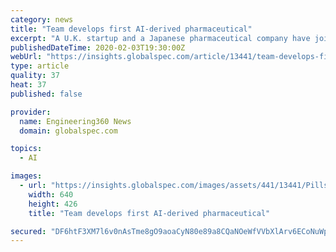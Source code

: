 ```yaml
---
category: news
title: "Team develops first AI-derived pharmaceutical"
excerpt: "A U.K. startup and a Japanese pharmaceutical company have jointly developed the first artificial intelligence (AI) derived pharmaceutical, according to reports. Exscientia and Sumitomo Dainippon Pharma used drug discovery technology called Centaur Chemist to develop molecule DSP-1181, a serotonin 5-HTIA receptor agonist for treating obsessive ..."
publishedDateTime: 2020-02-03T19:30:00Z
webUrl: "https://insights.globalspec.com/article/13441/team-develops-first-ai-derived-pharmaceutical"
type: article
quality: 37
heat: 37
published: false

provider:
  name: Engineering360 News
  domain: globalspec.com

topics:
  - AI

images:
  - url: "https://insights.globalspec.com/images/assets/441/13441/Pills.jpg"
    width: 640
    height: 426
    title: "Team develops first AI-derived pharmaceutical"

secured: "DF6htF3XM7l6v0nAsTme8gO9aoaCyN80e89a8CQaNOeWfVVbXlArv6ECoNuWp0J1aak3ZlGzWSzYEcm0Et3vjQKQk2B6VsLl17xw/bjvVZzjcVvTxgG7un9A1uEUoHqG50JmZbzfmLeXzt07GMW9sphgntGJs0Apw2QhH8m/H8uWJhzBky0ms+SQh3UvZPOSL6ZbSi67Mc/NB3kqcJ52xdZq/vos5QuT3HYbZf8DNvpwLjFcG6BiDuUf86ScsxO4i5uW6mTh9yNH0N4JLLlorwP5QA0tqwh/h8Oe2MqbkzK05/iB04YZXrF2YxmmCVmu;5t4ysPJRbqCuRMNVSoYHZQ=="
---
```


